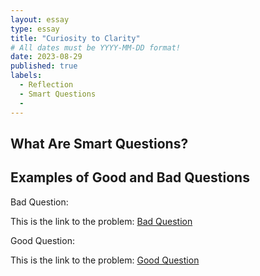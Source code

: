 ```yaml
---
layout: essay
type: essay
title: "Curiosity to Clarity"
# All dates must be YYYY-MM-DD format!
date: 2023-08-29
published: true
labels:
  - Reflection
  - Smart Questions
  - 
---
```


## What Are Smart Questions?



## Examples of Good and Bad Questions

Bad Question:

This is the link to the problem: [Bad Question](https://stackoverflow.com/questions/77036272/how-to-open-windows-desktop-application-with-c-sharp)

Good Question:

This is the link to the problem:  [Good Question](https://stackoverflow.com/questions/8391411/how-to-block-calls-to-print)


  

